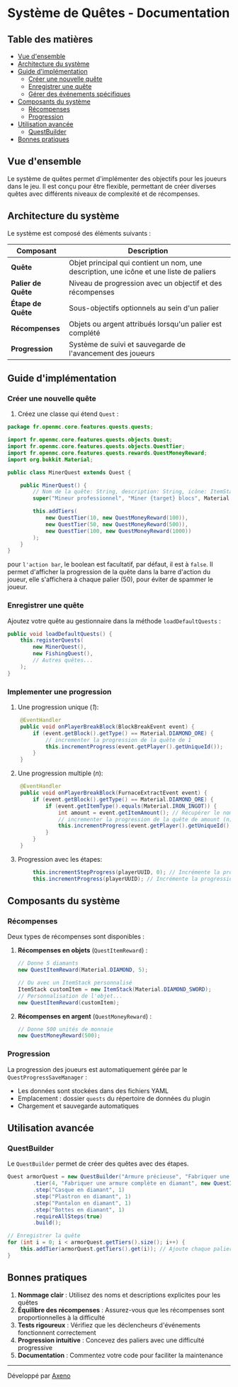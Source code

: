 # Système de Quêtes - Documentation

## Table des matières
- [Vue d'ensemble](#vue-densemble)
- [Architecture du système](#architecture-du-système)
- [Guide d'implémentation](#guide-dimplémentation)
    - [Créer une nouvelle quête](#créer-une-nouvelle-quête)
    - [Enregistrer une quête](#enregistrer-une-quête)
    - [Gérer des événements spécifiques](#gérer-des-événements-spécifiques)
- [Composants du système](#composants-du-système)
    - [Récompenses](#récompenses)
    - [Progression](#progression)
- [Utilisation avancée](#utilisation-avancée)
    - [QuestBuilder](#questbuilder)
- [Bonnes pratiques](#bonnes-pratiques)

## Vue d'ensemble

Le système de quêtes permet d'implémenter des objectifs pour les joueurs dans le jeu. Il est conçu pour être flexible, permettant de créer diverses quêtes avec différents niveaux de complexité et de récompenses.

## Architecture du système

Le système est composé des éléments suivants :

| Composant           | Description                                                                             |
|---------------------|-----------------------------------------------------------------------------------------|
| **Quête**           | Objet principal qui contient un nom, une description, une icône et une liste de paliers |
| **Palier de Quête** | Niveau de progression avec un objectif et des récompenses                               |
| **Étape de Quête**  | Sous-objectifs optionnels au sein d'un palier                                           |
| **Récompenses**     | Objets ou argent attribués lorsqu'un palier est complété                                |
| **Progression**     | Système de suivi et sauvegarde de l'avancement des joueurs                              |

## Guide d'implémentation

### Créer une nouvelle quête

1. Créez une classe qui étend `Quest` :

```java
package fr.openmc.core.features.quests.quests;

import fr.openmc.core.features.quests.objects.Quest;
import fr.openmc.core.features.quests.objects.QuestTier;
import fr.openmc.core.features.quests.rewards.QuestMoneyReward;
import org.bukkit.Material;

public class MinerQuest extends Quest {

    public MinerQuest() {
        // Nom de la quête: String, description: String, icône: ItemStack ou Material, Action bar: boolean *facultatif*
        super("Mineur professionnel", "Miner {target} blocs", Material.DIAMOND_PICKAXE, false);

        this.addTiers(
            new QuestTier(10, new QuestMoneyReward(100)),
            new QuestTier(50, new QuestMoneyReward(500)),
            new QuestTier(100, new QuestMoneyReward(1000))
        );
    }
}
```

pour `l'action bar`, le boolean est facultatif, par défaut, il est à `false`.
Il permet d'afficher la progression de la quête dans la barre d'action du joueur, elle s'affichera à chaque palier (50),
pour éviter de spammer le joueur.

### Enregistrer une quête

Ajoutez votre quête au gestionnaire dans la méthode `loadDefaultQuests` :

```java
public void loadDefaultQuests() {
    this.registerQuests(
        new MinerQuest(),
        new FishingQuest(),
        // Autres quêtes...
    );
}
```

### Implementer une progression

1. Une progression unique (*1*):

```java
    @EventHandler
    public void onPlayerBreakBlock(BlockBreakEvent event) {
        if (event.getBlock().getType() == Material.DIAMOND_ORE) {
            // incrementer la progression de la quête de 1
            this.incrementProgress(event.getPlayer().getUniqueId());
        }
    }
```

2. Une progression multiple (*n*):

```java
    @EventHandler
    public void onPlayerBreakBlock(FurnaceExtractEvent event) {
        if (event.getBlock().getType() == Material.DIAMOND_ORE) {
            if (event.getItemType().equals(Material.IRON_INGOT)) {
                int amount = event.getItemAmount(); // Récupérer le nombre d'items extraits
                // incrementer la progression de la quête de amount (n)
                this.incrementProgress(event.getPlayer().getUniqueId(), amount);
            }
        }
    }
```

3. Progression avec les étapes:
```java
        this.incrementStepProgress(playerUUID, 0); // Incrémente la progression de l'étape 0 (= index)
        this.incrementProgress(playerUUID); // Incrémente la progression de la quête
```

## Composants du système

### Récompenses

Deux types de récompenses sont disponibles :

1. **Récompenses en objets** (`QuestItemReward`) :
   ```java
   // Donne 5 diamants
   new QuestItemReward(Material.DIAMOND, 5);
   
   // Ou avec un ItemStack personnalisé
   ItemStack customItem = new ItemStack(Material.DIAMOND_SWORD);
   // Personnalisation de l'objet...
   new QuestItemReward(customItem);
   ```

2. **Récompenses en argent** (`QuestMoneyReward`) :
   ```java
   // Donne 500 unités de monnaie
   new QuestMoneyReward(500);
   ```

### Progression

La progression des joueurs est automatiquement gérée par le `QuestProgressSaveManager` :
- Les données sont stockées dans des fichiers YAML
- Emplacement : dossier `quests` du répertoire de données du plugin
- Chargement et sauvegarde automatiques

## Utilisation avancée

### QuestBuilder

Le `QuestBuilder` permet de créer des quêtes avec des étapes.

```java
Quest armorQuest = new QuestBuilder("Armure précieuse", "Fabriquer une armure complète en diamant", new ItemStack(Material.DIAMOND_CHESTPLATE))
        .tier(4, "Fabriquer une armure complète en diamant", new QuestItemReward(Material.DIAMOND, 10))
        .step("Casque en diamant", 1)
        .step("Plastron en diamant", 1)
        .step("Pantalon en diamant", 1)
        .step("Bottes en diamant", 1)
        .requireAllSteps(true)
        .build();

// Enregistrer la quête
for (int i = 0; i < armorQuest.getTiers().size(); i++) {
    this.addTier(armorQuest.getTiers().get(i)); // Ajoute chaque palier à la quête 
}  
```

## Bonnes pratiques

1. **Nommage clair** : Utilisez des noms et descriptions explicites pour les quêtes
2. **Équilibre des récompenses** : Assurez-vous que les récompenses sont proportionnelles à la difficulté
3. **Tests rigoureux** : Vérifiez que les déclencheurs d'événements fonctionnent correctement
4. **Progression intuitive** : Concevez des paliers avec une difficulté progressive
5. **Documentation** : Commentez votre code pour faciliter la maintenance

---

Développé par [Axeno](https://github.com/AxenoDev)